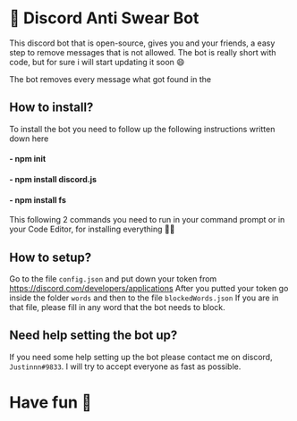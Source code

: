 # 🚫 Discord Anti Swear Bot

This discord bot that is open-source, gives you and your friends, a easy step to remove messages that is not allowed.
The bot is really short with code, but for sure i will start updating it soon 😄

The bot removes every message what got found in the 


## How to install?
To install the bot you need to follow up the following instructions written down here

#### - npm init
#### - npm install discord.js
#### - npm install fs
This following 2 commands you need to run in your command prompt or in your Code Editor, for installing everything 👍🏼

## How to setup?
Go to the file ```config.json``` and put down your token from https://discord.com/developers/applications
After you putted your token go inside the folder ```words``` and then to the file ```blockedWords.json```
If you are in that file, please fill in any word that the bot needs to block.

## Need help setting the bot up?
If you need some help setting up the bot please contact me on discord, ```Justinnn#9833```. I will try to accept
everyone as fast as possible.

# Have fun 🤗
